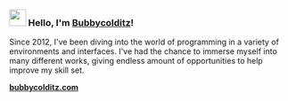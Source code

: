 ### <img src="https://media.giphy.com/media/hvRJCLFzcasrR4ia7z/giphy.gif" width="30px"> Hello, I'm [Bubbycolditz](https://bubbycolditz.ezyro.com)!

Since 2012, I've been diving into the world of programming in a variety of environments and interfaces. I've had the chance to immerse myself into many different works, giving endless amount of opportunities to help improve my skill set.

**[bubbycolditz.com](https://bubbycolditz.com/)**

